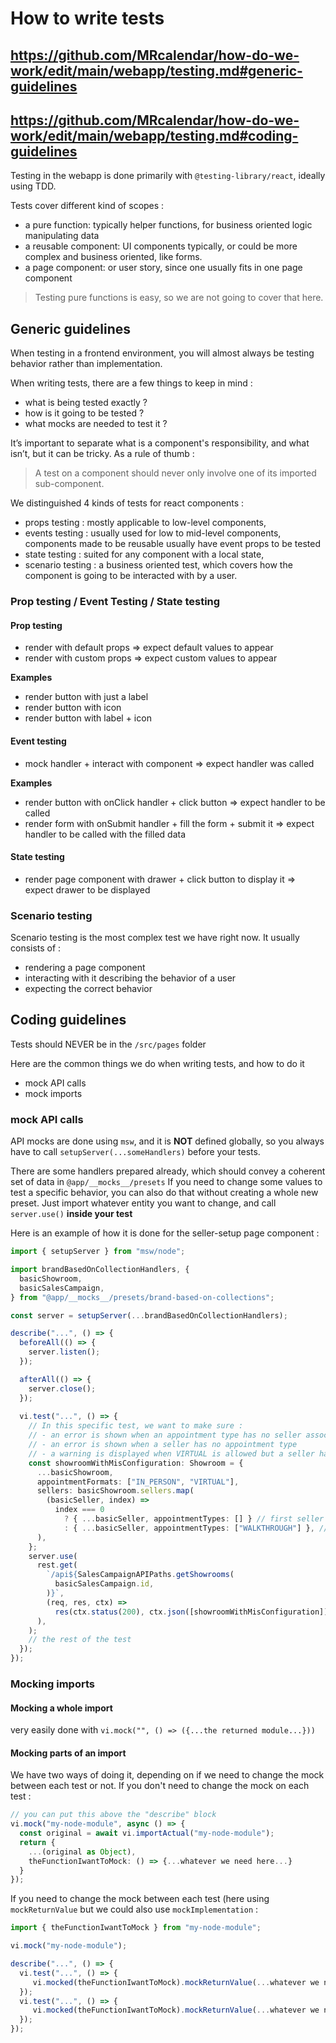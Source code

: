# How to write tests
## https://github.com/MRcalendar/how-do-we-work/edit/main/webapp/testing.md#generic-guidelines
## https://github.com/MRcalendar/how-do-we-work/edit/main/webapp/testing.md#coding-guidelines

Testing in the webapp is done primarily with `@testing-library/react`, ideally using TDD.

Tests cover different kind of scopes :
- a pure function: typically helper functions, for business oriented logic manipulating data
- a reusable component: UI components typically, or could be more complex and business oriented, like forms.
- a page component: or user story, since one usually fits in one page component

> Testing pure functions is easy, so we are not going to cover that here.

## Generic guidelines

When testing in a frontend environment, you will almost always be testing behavior rather than implementation.

When writing tests, there are a few things to keep in mind :
- what is being tested exactly ?
- how is it going to be tested ?
- what mocks are needed to test it ?

It’s important to separate what is a component's responsibility, and what isn’t, but it can be tricky.
As a rule of thumb :

> A test on a component should never only involve one of its imported sub-component.

We distinguished 4 kinds of tests for react components :
- props testing : mostly applicable to low-level components, 
- events testing : usually used for low to mid-level components, components made to be reusable usually have event props to be tested
- state testing : suited for any component with a local state,
- scenario testing : a business oriented test, which covers how the component is going to be interacted with by a user.

### Prop testing / Event Testing / State testing
#### Prop testing
- render with default props ⇒ expect default values to appear
- render with custom props ⇒ expect custom values to appear

**Examples**
- render button with just a label
- render button with icon
- render button with label + icon

#### Event testing
- mock handler + interact with component => expect handler was called

**Examples**
- render button with onClick handler + click button => expect handler to be called
- render form with onSubmit handler + fill the form + submit it => expect handler to be called with the filled data

#### State testing
- render page component with drawer + click button to display it => expect drawer to be displayed

### Scenario testing

Scenario testing is the most complex test we have right now. It usually consists of :
- rendering a page component
- interacting with it describing the behavior of a user
- expecting the correct behavior

## Coding guidelines

Tests should NEVER be in the `/src/pages` folder

Here are the common things we do when writing tests, and how to do it
- mock API calls
- mock imports

### mock API calls

API mocks are done using `msw`, and it is **NOT** defined globally, so you always have to call `setupServer(...someHandlers)` before your tests.

There are some handlers prepared already, which should convey a coherent set of data in `@app/__mocks__/presets`
If you need to change some values to test a specific behavior, you can also do that without creating a whole new preset.
Just import whatever entity you want to change, and call `server.use()` **inside your test**

Here is an example of how it is done for the seller-setup page component :
```typescript
import { setupServer } from "msw/node";

import brandBasedOnCollectionHandlers, {
  basicShowroom,
  basicSalesCampaign,
} from "@app/__mocks__/presets/brand-based-on-collections";

const server = setupServer(...brandBasedOnCollectionHandlers);

describe("...", () => {
  beforeAll(() => {
    server.listen();
  });

  afterAll(() => {
    server.close();
  });
  
  vi.test("...", () => {
    // In this specific test, we want to make sure :
    // - an error is shown when an appointment type has no seller associated
    // - an error is shown when a seller has no appointment type
    // - a warning is displayed when VIRTUAL is allowed but a seller has no virtual tool setup
    const showroomWithMisConfiguration: Showroom = {
      ...basicShowroom,
      appointmentFormats: ["IN_PERSON", "VIRTUAL"],
      sellers: basicShowroom.sellers.map(
        (basicSeller, index) =>
          index === 0
            ? { ...basicSeller, appointmentTypes: [] } // first seller has no appointment type
            : { ...basicSeller, appointmentTypes: ["WALKTHROUGH"] }, // other sellers only cover the walkthrough
      ),
    };
    server.use(
      rest.get(
        `/api${SalesCampaignAPIPaths.getShowrooms(
          basicSalesCampaign.id,
        )}`,
        (req, res, ctx) =>
          res(ctx.status(200), ctx.json([showroomWithMisConfiguration])),
      ),
    );
    // the rest of the test
  });
});
```

### Mocking imports
#### Mocking a whole import
very easily done with `vi.mock("", () => ({...the returned module...}))`
#### Mocking parts of an import
We have two ways of doing it, depending on if we need to change the mock between each test or not.
If you don't need to change the mock on each test :

```typescript
// you can put this above the "describe" block
vi.mock("my-node-module", async () => {
  const original = await vi.importActual("my-node-module");
  return {
    ...(original as Object),
    theFunctionIwantToMock: () => {...whatever we need here...}
  }
});
```

If you need to change the mock between each test (here using `mockReturnValue` but we could also use `mockImplementation` :

```typescript
import { theFunctionIwantToMock } from "my-node-module";

vi.mock("my-node-module");

describe("...", () => {
  vi.test("...", () => {
     vi.mocked(theFunctionIwantToMock).mockReturnValue(...whatever we need here...);
  });
  vi.test("...", () => {
     vi.mocked(theFunctionIwantToMock).mockReturnValue(...whatever we need here...);
  });
});
```
